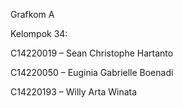 Grafkom A

Kelompok 34:

C14220019 – Sean Christophe Hartanto

C14220050 – Euginia Gabrielle Boenadi

C14220193 – Willy Arta Winata

